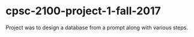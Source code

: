 # cpsc-2100-project-1-fall-2017
Project was to design a database from a prompt along with various steps.
